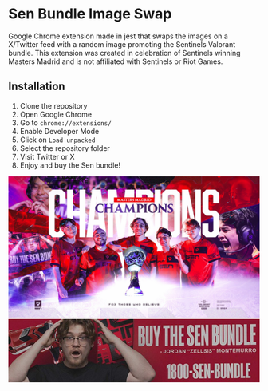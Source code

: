 # Sen Bundle Image Swap

Google Chrome extension made in jest that swaps the images on a X/Twitter feed with a random image promoting the Sentinels Valorant bundle. This extension was created in celebration of Sentinels winning Masters Madrid and is not affiliated with Sentinels or Riot Games.

## Installation

1. Clone the repository
2. Open Google Chrome
3. Go to `chrome://extensions/`
4. Enable Developer Mode
5. Click on `Load unpacked`
6. Select the repository folder
7. Visit Twitter or X
8. Enjoy and buy the Sen bundle!

![Sentinels Masters Madrid Champions](/assets/sen_champs.jpeg)
![Buy the Sen Bundle](/assets/sen_bundle0.jpeg)
